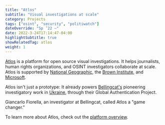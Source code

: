 ```yaml
---
title: "Atlos"
subtitle: "Visual investigations at scale"
category: Projects
tags: ["osint", "security", "politiwatch"]
dateOverride: "Sp ’22 –"
date: 2022-3-24T17:14:47-04:00
highlightSubtitle: true
showRelatedTag: atlos
weight: 1
---
```


[Atlos](https://atlos.org) is a platform for open source visual investigations. It helps journalists, human rights organizations, and OSINT investigators collaborate at scale. Atlos is supported by [National Geographic](https://blog.nationalgeographic.org/2023/05/02/introducing-the-national-geographic-societys-2023-young-explorers/), the [Brown Institute](https://brown.stanford.edu), and [Microsoft](https://www.microsoft.com/en-us/corporate-responsibility/democracy-forward?activetab=pivot1%3aprimaryr5).

Atlos isn't just a prototype: It already powers [Bellingcat's](https://bellingcat.com) pioneering investigatory work in [Ukraine](https://ukraine.bellingcat.com), through their Global Authentication Project.

Giancarlo Fiorella, an investigator at Bellingcat, called Atlos a "game changer."

To learn more about Atlos, check out the [platform overview](https://atlos.notion.site/Platform-Overview-46d4723f22ef420fb5ad0e07feba8d79).
